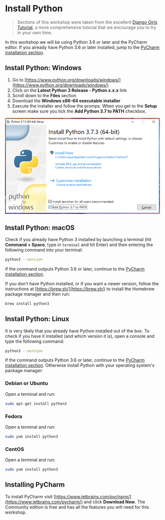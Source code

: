 # Install Python

> Sections of this workshop were taken from the excellent [Django Girls Tutorial](https://tutorial.djangogirls.org/en/),
> a more comprehensive tutorial that we encourage you to try in your own time.

In this workshop we will be using Python 3.6 or later and the PyCharm editor. If you already have
Python 3.6 or later installed, jump to the [PyCharm installation section](#installing-pycharm).

## Install Python: Windows

1. Go to [https://www.python.org/downloads/windows/](https://www.python.org/downloads/windows/)
2. Click on the **Latest Python 3 Release - Python x.x.x** link
3. Scroll down to the **Files** section
4. Download the **Windows x86-64 executable installer**
5. Execute the installer and follow the promps. When you get to the **Setup** screen make sure you
   tick the **Add Python 3.7 to PATH** checkbox.

![](images/Windows-Installation.png)

## Install Python: macOS

Check if you already have Python 3 installed by launching a terminal (hit **Command + Space**,
type in `terminal` and hit Enter) and then entering the following command into your terminal:

```bash
python3 --version
```

If the command outputs Python 3.6 or later, continue to the
[PyCharm installation section](#installing-pycharm).

If you don't have Python installed, or if you want a newer version, follow the instructions at
[https://brew.sh/](https://brew.sh/) to install the Homebrew package manager and then run:

```bash
brew install python3
```

## Install Python: Linux

It is very likely that you already have Python installed out of the box. To check if you have it
installed (and which version it is), open a console and type the following command:

```bash
python3 --version
```

If the command outputs Python 3.6 or later, continue to the
[PyCharm installation section](#installing-pycharm). Otherwise install Python with your operating
system's package manager:

### Debian or Ubuntu

Open a terminal and run:

```bash
sudo apt-get install python3
```

### Fedora

Open a terminal and run:

```bash
sudo yum install python3
```

### CentOS

Open a terminal and run:

```bash
sudo yum install python3
```

## Installing PyCharm

To install PyCharm visit [https://www.jetbrains.com/pycharm/](https://www.jetbrains.com/pycharm/)
and click **Download Now**. The Community edition is free and has all the features you will need for
this workshop.
